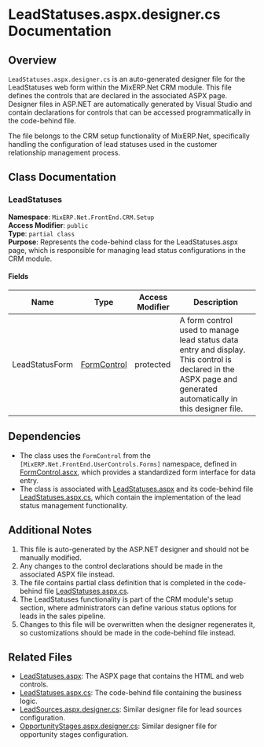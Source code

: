 # LeadStatuses.aspx.designer.cs Documentation

## Overview

`LeadStatuses.aspx.designer.cs` is an auto-generated designer file for the LeadStatuses web form within the MixERP.Net CRM module. This file defines the controls that are declared in the associated ASPX page. Designer files in ASP.NET are automatically generated by Visual Studio and contain declarations for controls that can be accessed programmatically in the code-behind file.

The file belongs to the CRM setup functionality of MixERP.Net, specifically handling the configuration of lead statuses used in the customer relationship management process.

## Class Documentation

### LeadStatuses

**Namespace**: `MixERP.Net.FrontEnd.CRM.Setup`  
**Access Modifier**: `public`  
**Type**: `partial class`  
**Purpose**: Represents the code-behind class for the LeadStatuses.aspx page, which is responsible for managing lead status configurations in the CRM module.

#### Fields

| Name | Type | Access Modifier | Description |
|------|------|----------------|-------------|
| LeadStatusForm | [FormControl](../UserControls/Forms/FormControl.md) | protected | A form control used to manage lead status data entry and display. This control is declared in the ASPX page and generated automatically in this designer file. |

## Dependencies

- The class uses the `FormControl` from the `[MixERP.Net.FrontEnd.UserControls.Forms]` namespace, defined in [FormControl.ascx](../UserControls/Forms/FormControl.md), which provides a standardized form interface for data entry.
- The class is associated with [LeadStatuses.aspx](../CRM/Setup/LeadStatuses.aspx) and its code-behind file [LeadStatuses.aspx.cs](../CRM/Setup/LeadStatuses.aspx.cs), which contain the implementation of the lead status management functionality.

## Additional Notes

1. This file is auto-generated by the ASP.NET designer and should not be manually modified.
2. Any changes to the control declarations should be made in the associated ASPX file instead.
3. The file contains partial class definition that is completed in the code-behind file [LeadStatuses.aspx.cs](../CRM/Setup/LeadStatuses.aspx.cs).
4. The LeadStatuses functionality is part of the CRM module's setup section, where administrators can define various status options for leads in the sales pipeline.
5. Changes to this file will be overwritten when the designer regenerates it, so customizations should be made in the code-behind file instead.

## Related Files

- [LeadStatuses.aspx](../CRM/Setup/LeadStatuses.aspx): The ASPX page that contains the HTML and web controls.
- [LeadStatuses.aspx.cs](../CRM/Setup/LeadStatuses.aspx.cs): The code-behind file containing the business logic.
- [LeadSources.aspx.designer.cs](../CRM/Setup/LeadSources.aspx.designer.cs): Similar designer file for lead sources configuration.
- [OpportunityStages.aspx.designer.cs](../CRM/Setup/OpportunityStages.aspx.designer.cs): Similar designer file for opportunity stages configuration.